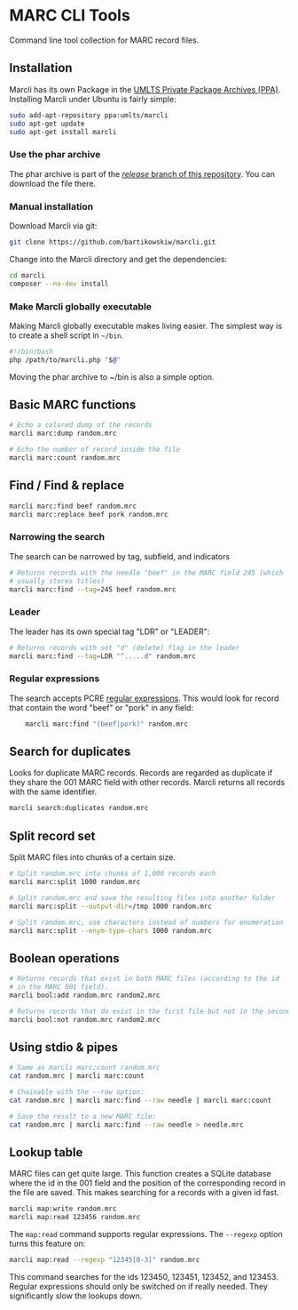 # MARC CLI Tools

Command line tool collection for MARC record files.

## Installation

Marcli has its own Package in the [UMLTS Private Package Archives (PPA)](https://launchpad.net/~umlts/+archive/ubuntu/marcli). Installing Marcli under Ubuntu is fairly simple:

```sh
sudo add-apt-repository ppa:umlts/marcli
sudo apt-get update
sudo apt-get install marcli
```

### Use the phar archive

The phar archive is part of the [*release* branch of this repository](https://github.com/bartikowskiw/marcli/tree/release).
You can download the file there.

### Manual installation

Download Marcli via git:

```sh
git clone https://github.com/bartikowskiw/marcli.git
```

Change into the Marcli directory and get the dependencies:

```sh
cd marcli
composer --no-dev install
```

### Make Marcli globally executable

Making Marcli globally executable makes living easier. The simplest way
is to create a shell script in ```~/bin```.

```sh
#!/bin/bash
php /path/to/marcli.php "$@"
```

Moving the phar archive to ~/bin is also a simple option.

## Basic MARC functions

```sh
# Echo a colored dump of the records
marcli marc:dump random.mrc

# Echo the number of record inside the file
marcli marc:count random.mrc

```

## Find / Find & replace

```sh
marcli marc:find beef random.mrc
marcli marc:replace beef pork random.mrc
```

### Narrowing the search

The search can be narrowed by tag, subfield, and indicators

```sh
# Returns records with the needle "beef" in the MARC field 245 (which
# usually stores titles)
marcli marc:find --tag=245 beef random.mrc
```

### Leader

The leader has its own special tag "LDR" or "LEADER":

```sh
# Returns records with set "d" (delete) flag in the leader
marcli marc:find --tag=LDR "^.....d" random.mrc
```

### Regular expressions

The search accepts PCRE [regular expressions](https://secure.php.net/manual/en/reference.pcre.pattern.syntax.php).
This would look for record that contain the word "beef" or "pork" in any
field:

```sh
    marcli marc:find "(beef|pork)" random.mrc
```

## Search for duplicates

Looks for duplicate MARC records. Records are regarded as duplicate
if they share the 001 MARC field with other records. Marcli returns
all records with the same identifier.

```sh
marcli search:duplicates random.mrc
```

## Split record set

Split MARC files into chunks of a certain size.

```sh
# Split random.mrc into chunks of 1,000 records each
marcli marc:split 1000 random.mrc

# Split random.mrc and save the resulting files into another folder
marcli marc:split --output-dir=/tmp 1000 random.mrc

# Split random.mrc, use characters instead of numbers for enumeration
marcli marc:split --enym-type-chars 1000 random.mrc
```

## Boolean operations

```sh
# Returns records that exist in both MARC files (according to the id
# in the MARC 001 field).
marcli bool:add random.mrc random2.mrc

# Returns records that do exist in the first file but not in the second.
marcli bool:not random.mrc random2.mrc
```

## Using stdio & pipes

```sh
# Same as marcli marc:count random.mrc
cat random.mrc | marcli marc:count

# Chainable with the --raw option:
cat random.mrc | marcli marc:find --raw needle | marcli marc:count

# Save the result to a new MARC file:
cat random.mrc | marcli marc:find --raw needle > needle.mrc
```

## Lookup table

MARC files can get quite large. This function creates a SQLite database
where the id in the 001 field and the position of the corresponding
record in the file are saved. This makes searching for a records with a
given id fast.

```sh
marcli map:write random.mrc
marcli map:read 123456 random.mrc
```

The `map:read` command supports regular expressions. The `--regexp` 
option turns this feature on:

```sh
marcli map:read --regexp "12345[0-3]" random.mrc
```

This command searches for the ids 123450, 123451, 123452, and 123453.
Regular expressions should only be switched on if really needed. They
significantly slow the lookups down.